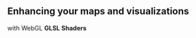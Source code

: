 ## Enhancing your maps and visualizations

with WebGL **GLSL Shaders**

<canvas class='glslCanvas' data-fragment-url='http://thebookofshaders.com/log/160302022724.frag' width='700px' height='300px'></canvas>